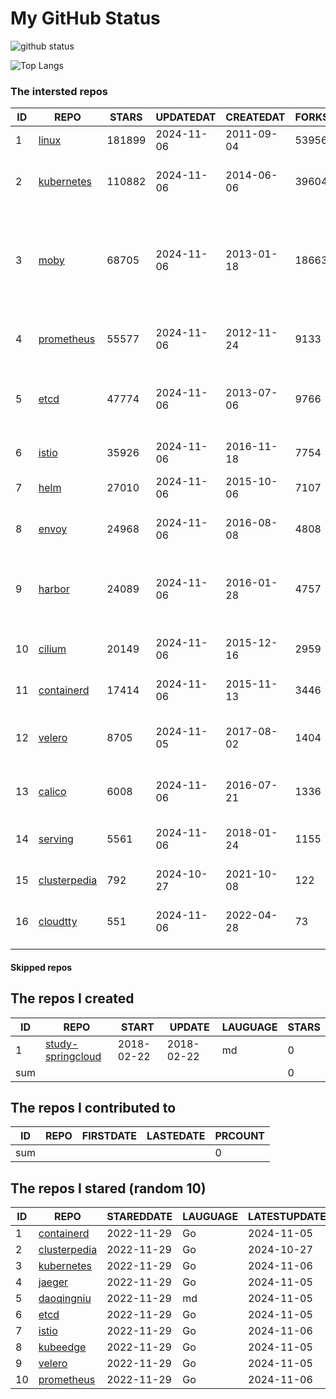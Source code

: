 # My GitHub Status

<img src="https://github-readme-stats-1.yihong0618.vercel.app/api?username=daoqingniu&show_icons=true&&&hide_title=true&count_private=true" alt="github status" />

![Top Langs](https://github-readme-stats-1.yihong0618.vercel.app/api/top-langs/?username=daoqingniu&layout=compact)

<!--START_SECTION:github_repos-->
### The intersted repos
| ID |                              REPO                               | STARS  | UPDATEDAT  | CREATEDAT  | FORKSCOUNT |                                                DESCRIPTIONS                                                |
|----|-----------------------------------------------------------------|--------|------------|------------|------------|------------------------------------------------------------------------------------------------------------|
|  1 | [linux](https://github.com/torvalds/linux)                      | 181899 | 2024-11-06 | 2011-09-04 |      53956 | Linux kernel source tree                                                                                   |
|  2 | [kubernetes](https://github.com/kubernetes/kubernetes)          | 110882 | 2024-11-06 | 2014-06-06 |      39604 | Production-Grade Container Scheduling and Management                                                       |
|  3 | [moby](https://github.com/moby/moby)                            |  68705 | 2024-11-06 | 2013-01-18 |      18663 | The Moby Project - a collaborative project for the container ecosystem to assemble container-based systems |
|  4 | [prometheus](https://github.com/prometheus/prometheus)          |  55577 | 2024-11-06 | 2012-11-24 |       9133 | The Prometheus monitoring system and time series database.                                                 |
|  5 | [etcd](https://github.com/etcd-io/etcd)                         |  47774 | 2024-11-06 | 2013-07-06 |       9766 | Distributed reliable key-value store for the most critical data of a distributed system                    |
|  6 | [istio](https://github.com/istio/istio)                         |  35926 | 2024-11-06 | 2016-11-18 |       7754 | Connect, secure, control, and observe services.                                                            |
|  7 | [helm](https://github.com/helm/helm)                            |  27010 | 2024-11-06 | 2015-10-06 |       7107 | The Kubernetes Package Manager                                                                             |
|  8 | [envoy](https://github.com/envoyproxy/envoy)                    |  24968 | 2024-11-06 | 2016-08-08 |       4808 | Cloud-native high-performance edge/middle/service proxy                                                    |
|  9 | [harbor](https://github.com/goharbor/harbor)                    |  24089 | 2024-11-06 | 2016-01-28 |       4757 | An open source trusted cloud native registry project that stores, signs, and scans content.                |
| 10 | [cilium](https://github.com/cilium/cilium)                      |  20149 | 2024-11-06 | 2015-12-16 |       2959 | eBPF-based Networking, Security, and Observability                                                         |
| 11 | [containerd](https://github.com/containerd/containerd)          |  17414 | 2024-11-06 | 2015-11-13 |       3446 | An open and reliable container runtime                                                                     |
| 12 | [velero](https://github.com/vmware-tanzu/velero)                |   8705 | 2024-11-05 | 2017-08-02 |       1404 | Backup and migrate Kubernetes applications and their persistent volumes                                    |
| 13 | [calico](https://github.com/projectcalico/calico)               |   6008 | 2024-11-06 | 2016-07-21 |       1336 | Cloud native networking and network security                                                               |
| 14 | [serving](https://github.com/knative/serving)                   |   5561 | 2024-11-06 | 2018-01-24 |       1155 | Kubernetes-based, scale-to-zero, request-driven compute                                                    |
| 15 | [clusterpedia](https://github.com/clusterpedia-io/clusterpedia) |    792 | 2024-10-27 | 2021-10-08 |        122 | The Encyclopedia of Kubernetes clusters                                                                    |
| 16 | [cloudtty](https://github.com/cloudtty/cloudtty)                |    551 | 2024-11-06 | 2022-04-28 |         73 | A Friendly Kubernetes CloudShell (Web Terminal) !                                                          |



#### Skipped repos
<!--END_SECTION:github_repos-->

<!--START_SECTION:my_github-->
## The repos I created
| ID  |                                 REPO                                 |   START    |   UPDATE   | LAUGUAGE | STARS |
|-----|----------------------------------------------------------------------|------------|------------|----------|-------|
|   1 | [study-springcloud](https://github.com/daoqingniu/study-springcloud) | 2018-02-22 | 2018-02-22 | md       |     0 |
| sum |                                                                      |            |            |          |     0 |

## The repos I contributed to
| ID  | REPO | FIRSTDATE | LASTEDATE | PRCOUNT |
|-----|------|-----------|-----------|---------|
| sum |      |           |           |       0 |

## The repos I stared (random 10)
| ID |                              REPO                               | STAREDDATE | LAUGUAGE | LATESTUPDATE |
|----|-----------------------------------------------------------------|------------|----------|--------------|
|  1 | [containerd](https://github.com/containerd/containerd)          | 2022-11-29 | Go       | 2024-11-05   |
|  2 | [clusterpedia](https://github.com/clusterpedia-io/clusterpedia) | 2022-11-29 | Go       | 2024-10-27   |
|  3 | [kubernetes](https://github.com/kubernetes/kubernetes)          | 2022-11-29 | Go       | 2024-11-06   |
|  4 | [jaeger](https://github.com/jaegertracing/jaeger)               | 2022-11-29 | Go       | 2024-11-05   |
|  5 | [daoqingniu](https://github.com/daoqingniu/daoqingniu)          | 2022-11-29 | md       | 2024-11-05   |
|  6 | [etcd](https://github.com/etcd-io/etcd)                         | 2022-11-29 | Go       | 2024-11-05   |
|  7 | [istio](https://github.com/istio/istio)                         | 2022-11-29 | Go       | 2024-11-06   |
|  8 | [kubeedge](https://github.com/kubeedge/kubeedge)                | 2022-11-29 | Go       | 2024-11-05   |
|  9 | [velero](https://github.com/vmware-tanzu/velero)                | 2022-11-29 | Go       | 2024-11-05   |
| 10 | [prometheus](https://github.com/prometheus/prometheus)          | 2022-11-29 | Go       | 2024-11-06   |

<!--END_SECTION:my_github-->
